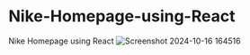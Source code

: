 # Nike-Homepage-using-React
Nike Homepage using React
![Screenshot 2024-10-16 164516](https://github.com/user-attachments/assets/190f1ea7-eb9e-4223-a68c-76ad3fce10d0)
